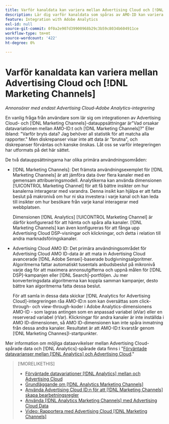```yaml
---
title: Varför kanaldata kan variera mellan Advertising Cloud och [!DNL Marketing Channels]
description: Lär dig varför kanaldata som spåras av AMO-ID kan variera från kanaldata som spåras av [!DNL Analytics Marketing Channels].
feature: Integration with Adobe Analytics
exl-id: null
source-git-commit: 0f0a2e907d39900968b29c3b59c8034b604911ce
workflow-type: tm+mt
source-wordcount: '422'
ht-degree: 0%

---
```


# Varför kanaldata kan variera mellan Advertising Cloud och [!DNL Marketing Channels]

*Annonsörer med endast Advertising Cloud-Adobe Analytics-integrering*

En vanlig fråga från användare som lär sig om integrationen av Advertising Cloud- och [!DNL Marketing Channels]-datauppsättningar är&quot;Vad orsakar datavariationen mellan AMO-ID:t och [!DNL Marketing Channels]?&quot; Eller ibland: &quot;Varför bryts data? Jag behöver all statistik för att matcha alla rapporter.&quot; Men diskrepanser visar inte att data är &quot;brutna&quot;, och diskrepanser förväntas och kanske önskas. Låt oss se varför integreringen har utformats på det här sättet.

De två datauppsättningarna har olika primära användningsområden:

* [!DNL Marketing Channels]: Det främsta användningsexemplet för  [!DNL Marketing Channels] är att jämföra data över flera kanaler med en gemensam attribueringsmodell. Analytikerna kan använda dimensionen [!UICONTROL Marketing Channel] för att få bättre insikter om hur kanalerna interagerar med varandra. Denna insikt kan hjälpa er att fatta beslut på makronivå om hur ni ska investera i varje kanal och kan leda till insikter om hur besökare från varje kanal interagerar med webbplatsen.

   Dimensionen [!DNL Analytics] [!UICONTROL Marketing Channel] är därför konfigurerad för att hämta och spåra alla kanaler. [!DNL Marketing Channels] kan även konfigureras för att fånga upp Advertising Cloud DSP-visningar och klickningar, och detta i relation till andra marknadsföringskanaler.

* Advertising Cloud AMO ID: Det primära användningsområdet för Advertising Cloud AMO ID-data är att mata in Advertising Cloud avancerade [!DNL Adobe Sensei]-baserade budgivningsalgoritmer. Algoritmerna fattar automatiskt tusentals anbudsbeslut på mikronivå varje dag för att maximera annonsutgifterna och uppnå målen för [!DNL DSP]-kampanjen eller [!DNL Search]-portföljen. Ju mer konverteringsdata algoritmerna kan koppla samman kampanjer, desto bättre kan algoritmerna fatta dessa beslut.

   För att samla in dessa data skickar [!DNL Analytics for Advertising Cloud]-integreringen råa AMO-ID:n som kan översättas som click-through- och view-through-koder i Adobe Analytics-dimensionens AMO-ID - som lagras antingen som en anpassad variabel (eVar) eller en reserverad variabel (rVar). Klickningar för andra kanaler är inte inställda i AMO ID-dimensionen, så AMO ID-dimensionen kan inte spåra inmatning från dessa andra kanaler. Resultatet är att AMO-ID:t kvarstår genom [!DNL Marketing Channes]l-startpunkter.

Mer information om möjliga dataavvikelser mellan Advertising Cloud-spårade data och [!DNL Analytics]-spårade data finns i &quot;[Förväntade datavarianser mellan [!DNL Analytics] och Advertising Cloud](../data-variances.md).&quot;

>[!MORELIKETHIS]
>
>* [Förväntade datavariationer  [!DNL Analytics] mellan och Advertising Cloud](/help/integrations/analytics/data-variances.md)
>* [Grundläggande om [!DNL Analytics Marketing Channels]](mc-overview.md)
>* [Använda Advertising Cloud ID:n för att  [!DNL Marketing Channels] skapa bearbetningsregler](mc-ids.md)
>* [Använda  [!DNL Analytics Marketing Channels] med Advertising Cloud Data](mc-ac-data.md)
>* [Video: Rapportera med Advertising Cloud [!DNL Marketing Channels]](https://experienceleague.adobe.com/docs/advertising-cloud-learn/tutorials/analytics/analytics-reporting-a4adc.html)

